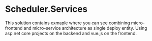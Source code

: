 # Scheduler.Services

This solution contains exmaple where you can see combining micro-frontend and micro-service architecture as single deploy entity.
Using asp.net core projects on the backend and vue.js on the frontend.
